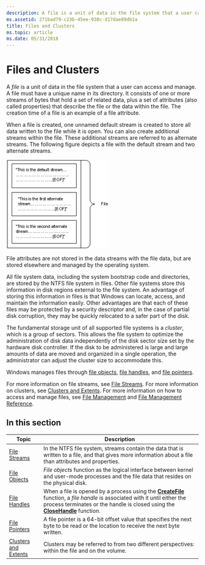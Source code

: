 ```yaml
---
description: A file is a unit of data in the file system that a user can access and manage.
ms.assetid: 271bad79-c23b-45ee-938c-d17dae89db1a
title: Files and Clusters
ms.topic: article
ms.date: 05/31/2018
---
```


# Files and Clusters

A *file* is a unit of data in the file system that a user can access and manage. A file must have a unique name in its directory. It consists of one or more streams of bytes that hold a set of related data, plus a set of attributes (also called properties) that describe the file or the data within the file. The creation time of a file is an example of a file attribute.

When a file is created, one unnamed default stream is created to store all data written to the file while it is open. You can also create additional streams within the file. These additional streams are referred to as alternate streams. The following figure depicts a file with the default stream and two alternate streams.

![file with a default stream and two alternate streams](images/fig1.png)

File attributes are not stored in the data streams with the file data, but are stored elsewhere and managed by the operating system.

All file system data, including the system bootstrap code and directories, are stored by the NTFS file system in files. Other file systems store this information in disk regions external to the file system. An advantage of storing this information in files is that Windows can locate, access, and maintain the information easily. Other advantages are that each of these files may be protected by a security descriptor and, in the case of partial disk corruption, they may be quickly relocated to a safer part of the disk.

The fundamental storage unit of all supported file systems is a *cluster*, which is a group of sectors. This allows the file system to optimize the administration of disk data independently of the disk sector size set by the hardware disk controller. If the disk to be administered is large and large amounts of data are moved and organized in a single operation, the administrator can adjust the cluster size to accommodate this.

Windows manages files through [file objects](file-objects.md), [file handles](file-handles.md), and [file pointers](file-pointers.md).

For more information on file streams, see [File Streams](file-streams.md). For more information on clusters, see [Clusters and Extents](clusters-and-extents.md). For more information on how to access and manage files, see [File Management](file-management.md) and [File Management Reference](file-management-reference.md).

## In this section



| Topic                                                       | Description                                                                                                                                                                                                                                                  |
|-------------------------------------------------------------|--------------------------------------------------------------------------------------------------------------------------------------------------------------------------------------------------------------------------------------------------------------|
| [File Streams](file-streams.md)<br/>                 | In the NTFS file system, streams contain the data that is written to a file, and that gives more information about a file than attributes and properties.<br/>                                                                                         |
| [File Objects](file-objects.md)<br/>                 | *File objects* function as the logical interface between kernel and user-mode processes and the file data that resides on the physical disk.<br/>                                                                                                      |
| [File Handles](file-handles.md)<br/>                 | When a file is opened by a process using the [**CreateFile**](/windows/desktop/api/FileAPI/nf-fileapi-createfilea) function, a *file handle* is associated with it until either the process terminates or the handle is closed using the [**CloseHandle**](/windows/desktop/api/handleapi/nf-handleapi-closehandle) function.<br/> |
| [File Pointers](file-pointers.md)<br/>               | A file pointer is a 64-bit offset value that specifies the next byte to be read or the location to receive the next byte written.<br/>                                                                                                                 |
| [Clusters and Extents](clusters-and-extents.md)<br/> | Clusters may be referred to from two different perspectives: within the file and on the volume.<br/>                                                                                                                                                   |



 

 

